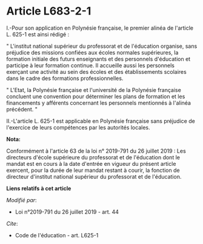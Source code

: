 # Article L683-2-1

I.-Pour son application en Polynésie française, le premier alinéa de l'article L. 625-1 est ainsi rédigé :

" L'institut national supérieur du professorat et de l'éducation organise, sans préjudice des missions confiées aux écoles
normales supérieures, la formation initiale des futurs enseignants et des personnels d'éducation et participe à leur
formation continue. Il accueille aussi les personnels exerçant une activité au sein des écoles et des établissements
scolaires dans le cadre des formations professionnelles.

" L'Etat, la Polynésie française et l'université de la Polynésie française concluent une convention pour déterminer les plans
de formation et les financements y afférents concernant les personnels mentionnés à l'alinéa précédent. "

II.-L'article L. 625-1 est applicable en Polynésie française sans préjudice de l'exercice de leurs compétences par les
autorités locales.

**Nota:**

Conformément à l'article 63 de la loi n° 2019-791 du 26 juillet 2019 : Les directeurs d'école supérieure du professorat et de
l'éducation dont le mandat est en cours à la date d'entrée en vigueur du présent article exercent, pour la durée de leur
mandat restant à courir, la fonction de directeur d'institut national supérieur du professorat et de l'éducation.

**Liens relatifs à cet article**

_Modifié par_:

  - Loi n°2019-791 du 26 juillet 2019 - art. 44

_Cite_:

  - Code de l'éducation - art. L625-1
